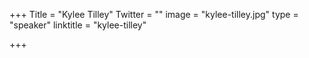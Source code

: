 +++
Title = "Kylee Tilley"
Twitter = ""
image = "kylee-tilley.jpg"
type = "speaker"
linktitle = "kylee-tilley"

+++


